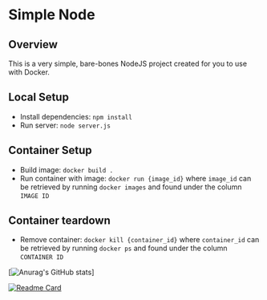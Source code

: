 # Simple Node
## Overview
This is a very simple, bare-bones NodeJS project created for you to use with Docker.

## Local Setup
* Install dependencies: `npm install`
* Run server: `node server.js`

## Container Setup
* Build image: `docker build .`
* Run container with image: `docker run {image_id}` where `image_id` can be retrieved by running `docker images` and found under the column `IMAGE ID`

## Container teardown
* Remove container: `docker kill {container_id}` where `container_id` can be retrieved by running `docker ps` and found under the column `CONTAINER ID`


[![Anurag's GitHub stats](https://github-readme-stats.vercel.app/api?username=zhukoff-av)]

[![Readme Card](https://github-readme-stats.vercel.app/api/pin/?username=zhukoff-av&repo=github-readme-stats)](https://github.com/anuraghazra/github-readme-stats)

